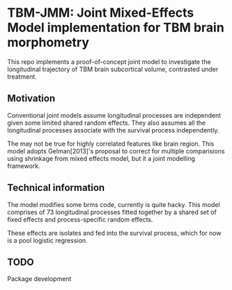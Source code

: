 # TBM-JMM: Joint Mixed-Effects Model implementation for TBM brain morphometry

This repo implements a proof-of-concept joint model to investigate the longitudinal trajectory of TBM brain subcortical volume, contrasted under treatment.

## Motivation

Conventional joint models assume longitudinal processes are independent given some limited shared random effects.
They also assumes all the longitudinal processes associate with the survival process independently.

The may not be true for highly correlated features like brain region. 
This model adopts Gelman[2013]'s proposal to correct for multiple comparisions using shrinkage from mixed effects model, 
but it a joint modelling framework.

## Technical information

The model modifies some brms code, currently is quite hacky. 
This model comprises of 73 longitudinal processes fitted together by a shared set of fixed effects and process-specific random effects.

These effects are isolates and fed into the survival process, which for now is a pool logistic regression.

## TODO

Package development